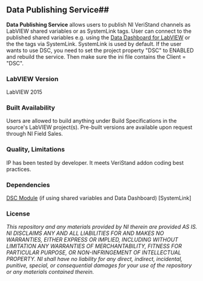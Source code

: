 ## Data Publishing Service##

**Data Publishing Service**  allows users to publish NI VeriStand channels as LabVIEW shared variables or as SystemLink tags. User can connect to the published shared variables e.g. using the [Data Dashboard for LabVIEW](https://decibel.ni.com/content/docs/DOC-19387) or the the tags via SystemLink. SystemLink is used by default. If the user wants to use DSC, you need to set the project property "DSC" to ENABLED and rebuild the service. Then make sure the ini file contains the Client = "DSC".

### LabVIEW Version ###

LabVIEW 2015

### Built Availability ###

Users are allowed to build anything under Build Specifications in the source's LabVIEW project(s).  Pre-built versions are available upon request through NI Field Sales. 

### Quality, Limitations ###

IP has been tested by developer. It meets VeriStand addon coding best practices.

### Dependencies ###
[DSC Module](http://www.ni.com/labview/labviewdsc/) (if using shared variables and Data Dashboard)
[SystemLink]

### License ###

*This repository and any materials provided by NI therein are provided AS IS. NI DISCLAIMS ANY AND ALL LIABILITIES FOR AND MAKES NO WARRANTIES, EITHER EXPRESS OR IMPLIED, INCLUDING WITHOUT LIMITATION ANY WARRANTIES OF MERCHANTABILITY, FITNESS FOR  PARTICULAR PURPOSE, OR NON-INFRINGEMENT OF INTELLECTUAL PROPERTY. NI shall have no liability for any direct, indirect, incidental, punitive, special, or consequential damages for your use of the repository or any materials contained therein.*